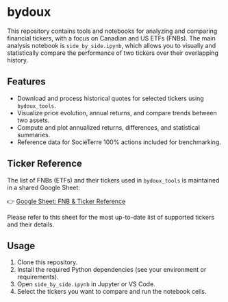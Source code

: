 # bydoux

This repository contains tools and notebooks for analyzing and comparing financial tickers, with a focus on Canadian and US ETFs (FNBs). The main analysis notebook is `side_by_side.ipynb`, which allows you to visually and statistically compare the performance of two tickers over their overlapping history.

## Features

- Download and process historical quotes for selected tickers using `bydoux_tools`.
- Visualize price evolution, annual returns, and compare trends between two assets.
- Compute and plot annualized returns, differences, and statistical summaries.
- Reference data for SociéTerre 100% actions included for benchmarking.

## Ticker Reference

The list of FNBs (ETFs) and their tickers used in `bydoux_tools` is maintained in a shared Google Sheet:

👉 [Google Sheet: FNB & Ticker Reference](https://docs.google.com/spreadsheets/d/1kQwQnQvQw8FNB_TICKER_LIST_LINK)

Please refer to this sheet for the most up-to-date list of supported tickers and their details.

## Usage

1. Clone this repository.
2. Install the required Python dependencies (see your environment or requirements).
3. Open `side_by_side.ipynb` in Jupyter or VS Code.
4. Select the tickers you want to compare and run the notebook cells.

